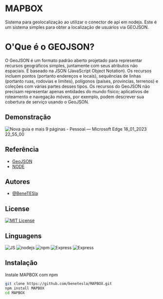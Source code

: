# MAPBOX

Sistema para geolocalização ao utilizar o conector de api em nodejs.
Este é  um sistema simples para obter a localização de usuários via GEOJSON.
# O'Que é o GEOJSON?
O GeoJSON é um formato padrão aberto projetado para representar recursos geográficos simples, juntamente com seus atributos não espaciais. É baseado na JSON (JavaScript Object Notation). Os recursos incluem pontos (portanto endereços e locais), sequências de linhas (portanto ruas, rodovias e limites), polígonos (países, províncias, terrenos) e coleções com várias partes desses tipos. Os recursos do GeoJSON não precisam representar apenas entidades do mundo físico; aplicativos de roteamento e navegação móveis, por exemplo, podem descrever sua cobertura de serviço usando o GeoJSON.

## Demonstração 

![Nova guia e mais 9 páginas - Pessoal — Microsoft​ Edge 18_01_2023 22_55_00](https://user-images.githubusercontent.com/78994881/213337312-38e2228b-0304-4fe3-acdf-3611f343eef6.png)


## Referência

 - [GeoJSON](https://geojson.org/)
 - [NODE](https://nodejs.org/en/)
 

## Autores

- [@BeneTESla](https://github.com/benetesla)




## License

[![MIT License](https://img.shields.io/badge/License-MIT-green.svg)](https://choosealicense.com/licenses/mit/)


## Linguagens 

![JS](https://img.shields.io/badge/JavaScript-323330?style=for-the-badge&logo=javascript&logoColor=F7DF1E)
![nodejs](https://img.shields.io/badge/Node.js-339933?style=for-the-badge&logo=nodedotjs&logoColor=white)
![npm](https://img.shields.io/badge/npm-CB3837?style=for-the-badge&logo=npm&logoColor=white)
![Express](https://img.shields.io/badge/Express.js-000000?style=for-the-badge&logo=express&logoColor=white)
![Express](https://img.shields.io/badge/MongoDB-4EA94B?style=for-the-badge&logo=mongodb&logoColor=white)

## Instalação

Instale 
MAPBOX com npm

```bash
git clone https://github.com/benetesla/MAPBOX.git
npm install MAPBOX
cd MAPBOX
```
    
